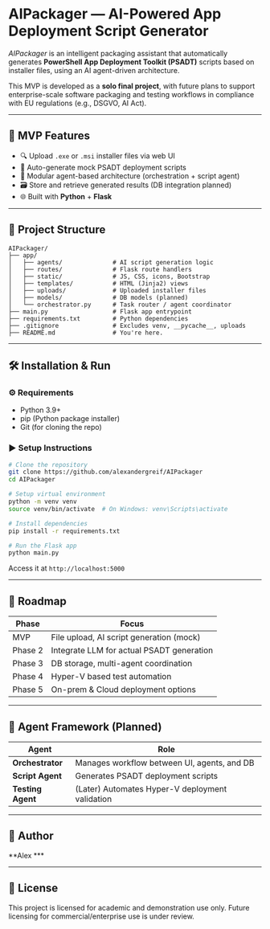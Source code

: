
# AIPackager — AI-Powered App Deployment Script Generator

_AIPackager_ is an intelligent packaging assistant that automatically generates **PowerShell App Deployment Toolkit (PSADT)** scripts based on installer files, using an AI agent-driven architecture.

This MVP is developed as a **solo final project**, with future plans to support enterprise-scale software packaging and testing workflows in compliance with EU regulations (e.g., DSGVO, AI Act).

---

## 🚀 MVP Features

- 🔍 Upload `.exe` or `.msi` installer files via web UI
- 🤖 Auto-generate mock PSADT deployment scripts
- 🧠 Modular agent-based architecture (orchestration + script agent)
- 🗃️ Store and retrieve generated results (DB integration planned)
- 🌐 Built with **Python** + **Flask**

---

## 🧱 Project Structure

```
AIPackager/
├── app/
│   ├── agents/              # AI script generation logic
│   ├── routes/              # Flask route handlers
│   ├── static/              # JS, CSS, icons, Bootstrap
│   ├── templates/           # HTML (Jinja2) views
│   ├── uploads/             # Uploaded installer files
│   ├── models/              # DB models (planned)
│   └── orchestrator.py      # Task router / agent coordinator
├── main.py                  # Flask app entrypoint
├── requirements.txt         # Python dependencies
├── .gitignore               # Excludes venv, __pycache__, uploads
├── README.md                # You're here.
```

---

## 🛠️ Installation & Run

### ⚙️ Requirements

- Python 3.9+
- pip (Python package installer)
- Git (for cloning the repo)

### ▶️ Setup Instructions

```bash
# Clone the repository
git clone https://github.com/alexandergreif/AIPackager
cd AIPackager

# Setup virtual environment
python -m venv venv
source venv/bin/activate  # On Windows: venv\Scripts\activate

# Install dependencies
pip install -r requirements.txt

# Run the Flask app
python main.py
```

Access it at `http://localhost:5000`

---

## 🧪 Roadmap

| Phase     | Focus                                     |
|-----------|-------------------------------------------|
| MVP       | File upload, AI script generation (mock)  |
| Phase 2   | Integrate LLM for actual PSADT generation |
| Phase 3   | DB storage, multi-agent coordination      |
| Phase 4   | Hyper-V based test automation             |
| Phase 5   | On-prem & Cloud deployment options        |

---

## 🧠 Agent Framework (Planned)

| Agent               | Role                                               |
|---------------------|----------------------------------------------------|
| **Orchestrator**    | Manages workflow between UI, agents, and DB        |
| **Script Agent**    | Generates PSADT deployment scripts                 |
| **Testing Agent**   | (Later) Automates Hyper-V deployment validation    |

---

## 👤 Author

**Alex ***


---

## 📜 License

This project is licensed for academic and demonstration use only. Future licensing for commercial/enterprise use is under review.
